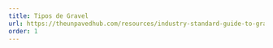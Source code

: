 ```yaml
---
title: Tipos de Gravel
url: https://theunpavedhub.com/resources/industry-standard-guide-to-gravel/
order: 1
---
```

